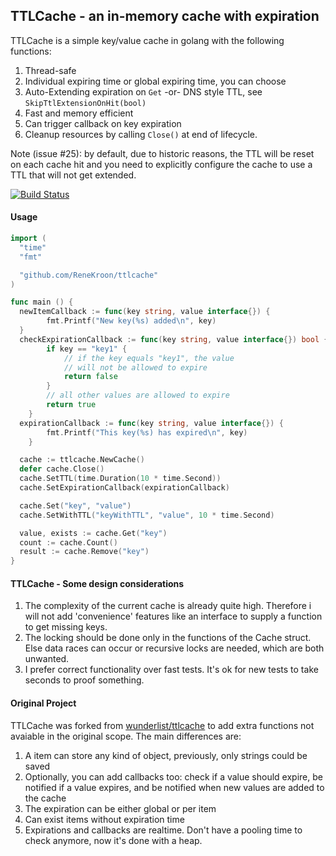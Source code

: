 ## TTLCache - an in-memory cache with expiration

TTLCache is a simple key/value cache in golang with the following functions:

1. Thread-safe
2. Individual expiring time or global expiring time, you can choose
3. Auto-Extending expiration on `Get` -or- DNS style TTL, see `SkipTtlExtensionOnHit(bool)`
4. Fast and memory efficient
5. Can trigger callback on key expiration
6. Cleanup resources by calling `Close()` at end of lifecycle.

Note (issue #25): by default, due to historic reasons, the TTL will be reset on each cache hit and you need to explicitly configure the cache to use a TTL that will not get extended.

[![Build Status](https://travis-ci.org/ReneKroon/ttlcache.svg?branch=master)](https://travis-ci.org/ReneKroon/ttlcache)

#### Usage
```go
import (
  "time"
  "fmt"

  "github.com/ReneKroon/ttlcache"
)

func main () {
  newItemCallback := func(key string, value interface{}) {
		fmt.Printf("New key(%s) added\n", key)
  }
  checkExpirationCallback := func(key string, value interface{}) bool {
		if key == "key1" {
		    // if the key equals "key1", the value
		    // will not be allowed to expire
		    return false
		}
		// all other values are allowed to expire
		return true
	}
  expirationCallback := func(key string, value interface{}) {
		fmt.Printf("This key(%s) has expired\n", key)
	}

  cache := ttlcache.NewCache()
  defer cache.Close()
  cache.SetTTL(time.Duration(10 * time.Second))
  cache.SetExpirationCallback(expirationCallback)

  cache.Set("key", "value")
  cache.SetWithTTL("keyWithTTL", "value", 10 * time.Second)

  value, exists := cache.Get("key")
  count := cache.Count()
  result := cache.Remove("key")
}
```

#### TTLCache - Some design considerations

1. The complexity of the current cache is already quite high. Therefore i will not add 'convenience' features like an interface to supply a function to get missing keys. 
2. The locking should be done only in the functions of the Cache struct. Else data races can occur or recursive locks are needed, which are both unwanted.
3. I prefer correct functionality over fast tests. It's ok for new tests to take seconds to proof something.

#### Original Project

TTLCache was forked from [wunderlist/ttlcache](https://github.com/wunderlist/ttlcache) to add extra functions not avaiable in the original scope.
The main differences are:

1. A item can store any kind of object, previously, only strings could be saved
2. Optionally, you can add callbacks too: check if a value should expire, be notified if a value expires, and be notified when new values are added to the cache
3. The expiration can be either global or per item
4. Can exist items without expiration time
5. Expirations and callbacks are realtime. Don't have a pooling time to check anymore, now it's done with a heap.
